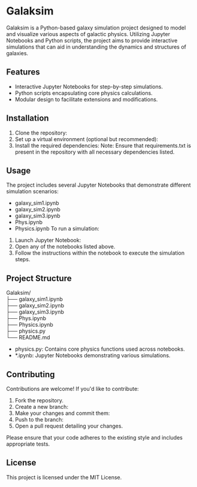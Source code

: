 # Galaksim
Galaksim is a Python-based galaxy simulation project designed to model and visualize various aspects of galactic physics. Utilizing Jupyter Notebooks and Python scripts, the project aims to provide interactive simulations that can aid in understanding the dynamics and structures of galaxies.

## Features
- Interactive Jupyter Notebooks for step-by-step simulations.
- Python scripts encapsulating core physics calculations.
- Modular design to facilitate extensions and modifications.

## Installation
1. Clone the repository:
2. Set up a virtual environment (optional but recommended):
3. Install the required dependencies:
Note: Ensure that requirements.txt is present in the repository with all necessary dependencies listed.

## Usage
The project includes several Jupyter Notebooks that demonstrate different simulation scenarios:
- galaxy_sim1.ipynb
- galaxy_sim2.ipynb
- galaxy_sim3.ipynb
- Phys.ipynb
- Physics.ipynb
To run a simulation:

1. Launch Jupyter Notebook:
2. Open any of the notebooks listed above.
3. Follow the instructions within the notebook to execute the simulation steps.

## Project Structure
Galaksim/ \
├── galaxy_sim1.ipynb \
├── galaxy_sim2.ipynb \
├── galaxy_sim3.ipynb \
├── Phys.ipynb \
├── Physics.ipynb \
├── physics.py \
└── README.md
- physics.py: Contains core physics functions used across notebooks.
- *.ipynb: Jupyter Notebooks demonstrating various simulations.

## Contributing
Contributions are welcome! If you'd like to contribute:

1. Fork the repository.
2. Create a new branch:
3. Make your changes and commit them:
4. Push to the branch:
5. Open a pull request detailing your changes.

Please ensure that your code adheres to the existing style and includes appropriate tests.

## License
This project is licensed under the MIT License.
